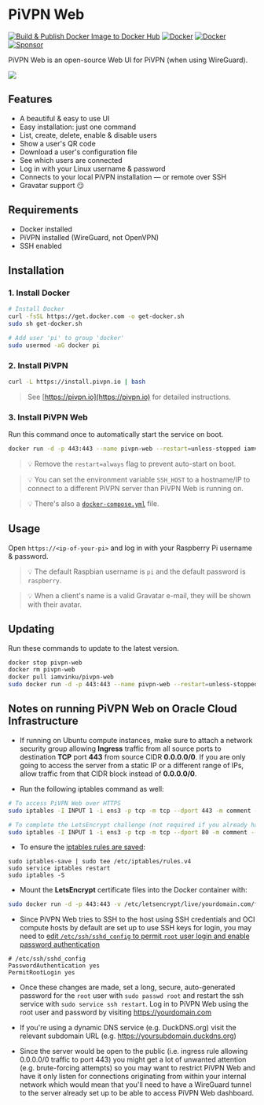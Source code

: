 # PiVPN Web

[![Build & Publish Docker Image to Docker Hub](https://github.com/WeeJeWel/pivpn-web/actions/workflows/deploy.yml/badge.svg?branch=production)](https://github.com/WeeJeWel/pivpn-web/actions/workflows/deploy.yml)
[![Docker](https://img.shields.io/docker/v/weejewel/pivpn-web/latest)](https://hub.docker.com/r/weejewel/pivpn-web)
[![Docker](https://img.shields.io/docker/pulls/weejewel/pivpn-web.svg)](https://hub.docker.com/r/weejewel/pivpn-web)
[![Sponsor](https://img.shields.io/github/sponsors/weejewel)](https://github.com/sponsors/WeeJeWel)


PiVPN Web is an open-source Web UI for PiVPN (when using WireGuard).

![](https://i.imgur.com/eUTtYWx.png)

## Features

* A beautiful & easy to use UI
* Easy installation: just one command
* List, create, delete, enable & disable users
* Show a user's QR code
* Download a user's configuration file
* See which users are connected
* Log in with your Linux username & password
* Connects to your local PiVPN installation — or remote over SSH
* Gravatar support 😏

## Requirements

* Docker installed
* PiVPN installed (WireGuard, not OpenVPN)
* SSH enabled

## Installation

### 1. Install Docker

```bash
# Install Docker
curl -fsSL https://get.docker.com -o get-docker.sh
sudo sh get-docker.sh

# Add user 'pi' to group 'docker'
sudo usermod -aG docker pi
```

### 2. Install PiVPN

```bash
curl -L https://install.pivpn.io | bash
```

> See [https://pivpn.io](https://pivpn.io) for detailed instructions.

### 3. Install PiVPN Web

Run this command once to automatically start the service on boot.

```bash
docker run -d -p 443:443 --name pivpn-web --restart=unless-stopped iamvinku/pivpn-web
```

> 💡 Remove the `restart=always` flag to prevent auto-start on boot.

> 💡 You can set the environment variable `SSH_HOST` to a hostname/IP to connect to a different PiVPN server than PiVPN Web is running on.

> 💡 There's also a [`docker-compose.yml`](https://github.com/WeeJeWel/pivpn-web/blob/master/docker-compose.yml) file.

## Usage

Open `https://<ip-of-your-pi>` and log in with your Raspberry Pi username & password.

> 💡 The default Raspbian username is `pi` and the default password is `raspberry`.

> 💡 When a client's name is a valid Gravatar e-mail, they will be shown with their avatar.

## Updating

Run these commands to update to the latest version.

```bash
docker stop pivpn-web
docker rm pivpn-web
docker pull iamvinku/pivpn-web
sudo docker run -d -p 443:443 --name pivpn-web --restart=unless-stopped iamvinku/pivpn-web
```

## Notes on running PiVPN Web on Oracle Cloud Infrastructure

* If running on Ubuntu compute instances, make sure to attach a network security group allowing **Ingress** traffic from all source ports to destination **TCP** port **443** from source CIDR **0.0.0.0/0**. If you are only going to access the server from a static IP or a different range of IPs, allow traffic from that CIDR block instead of **0.0.0.0/0**.

* Run the following iptables command as well:

```bash
# To access PiVPN Web over HTTPS
sudo iptables -I INPUT 1 -i ens3 -p tcp -m tcp --dport 443 -m comment --comment PiVPN-Web-input-rule -j ACCEPT

# To complete the LetsEncrypt challenge (not required if you already have the certificate)
sudo iptables -I INPUT 1 -i ens3 -p tcp -m tcp --dport 80 -m comment --comment letsencrypt-input-rule -j ACCEPT
```

* To ensure the [iptables rules are saved](https://www.cyberciti.biz/faq/how-to-save-iptables-firewall-rules-permanently-on-linux/):
```
sudo iptables-save | sudo tee /etc/iptables/rules.v4
sudo service iptables restart
sudo iptables -S
```

* Mount the **LetsEncrypt** certificate files into the Docker container with:

```bash
sudo docker run -d -p 443:443 -v /etc/letsencrypt/live/yourdomain.com/fullchain.pem:/app/sslcerts/server.crt -v /etc/letsencrypt/live/yourdomain.com/privkey.pem:/app/sslcerts/server.key --name pivpn-web --restart=unless-stopped iamvinku/pivpn-web
```

* Since PiVPN Web tries to SSH to the host using SSH credentials and OCI compute hosts by default are set up to use SSH keys for login, you may need to [edit `/etc/ssh/sshd_config` to permit `root` user login and enable password authentication](https://serverpilot.io/docs/how-to-enable-ssh-password-authentication/)

```
# /etc/ssh/sshd_config
PasswordAuthentication yes
PermitRootLogin yes
```

* Once these changes are made, set a long, secure, auto-generated password for the `root` user with `sudo passwd root` and restart the ssh service with `sudo service ssh restart`. Log in to PiVPN Web using the root user and password by visiting https://yourdomain.com

* If you're using a dynamic DNS service (e.g. DuckDNS.org) visit the relevant subdomain URL (e.g. https://yoursubdomain.duckdns.org)

* Since the server would be open to the public (i.e. ingress rule allowing 0.0.0.0/0 traffic to port 443) you might get a lot of unwanted attention (e.g. brute-forcing attempts) so you may want to restrict PiVPN Web and have it only listen for connections originating from within your internal network which would mean that you'll need to have a WireGuard tunnel to the server already set up to be able to access PiVPN Web dashboard.